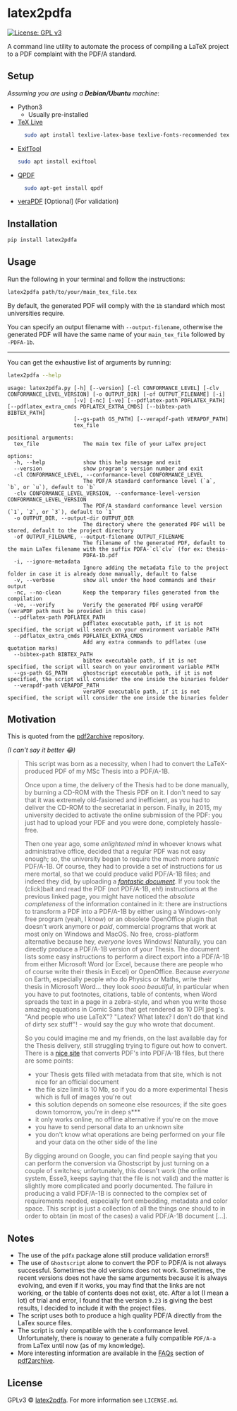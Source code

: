 # latex2pdfa
[![License: GPL v3](https://img.shields.io/badge/License-GPLv3-blue.svg)](https://www.gnu.org/licenses/gpl-3.0)

A command line utility to automate the process of compiling a LaTeX project to a PDF complaint with the PDF/A standard.


## Setup 
_Assuming you are using a **Debian/Ubuntu** machine_:

+ Python3
  + Usually pre-installed
+ [TeX Live](https://www.tug.org/texlive/)
  ```bash 
    sudo apt install texlive-latex-base texlive-fonts-recommended texlive-latex-extra texlive-bibtex-extra
    ```
+ [ExifTool](https://exiftool.org/)
  ```bash
  sudo apt install exiftool
  ```
- [QPDF](https://qpdf.sourceforge.io/)
    ```bash
      sudo apt-get install qpdf
   ```
- [veraPDF](https://verapdf.org/) [Optional] (For validation)

## Installation
```bash
pip install latex2pdfa
```
## Usage
Run the following in your terminal and follow the instructions:
```bash 
latex2pdfa path/to/your/main_tex_file.tex 
```
By default, the generated PDF will comply with the `1b` standard which most universities require.

You can specify an output filename with `--output-filename`, otherwise the generated PDF will have the same name of your
`main_tex_file` followed by `-PDFA-1b`. 

-----
You can get the exhaustive list of arguments by running:

```bash
latex2pdfa --help
```
```
usage: latex2pdfa.py [-h] [--version] [-cl CONFORMANCE_LEVEL] [-clv CONFORMANCE_LEVEL_VERSION] [-o OUTPUT_DIR] [-of OUTPUT_FILENAME] [-i]
                     [-v] [-nc] [-ve] [--pdflatex-path PDFLATEX_PATH] [--pdflatex_extra_cmds PDFLATEX_EXTRA_CMDS] [--bibtex-path BIBTEX_PATH]
                     [--gs-path GS_PATH] [--verapdf-path VERAPDF_PATH]
                     tex_file

positional arguments:
  tex_file              The main tex file of your LaTex project

options:
  -h, --help            show this help message and exit
  --version             show program's version number and exit
  -cl CONFORMANCE_LEVEL, --conformance-level CONFORMANCE_LEVEL
                        The PDF/A standard conformance level (`a`, `b`, or `u`), default to `b`
  -clv CONFORMANCE_LEVEL_VERSION, --conformance-level-version CONFORMANCE_LEVEL_VERSION
                        The PDF/A standard conformance level version (`1`, `2`, or `3`), default to `1`
  -o OUTPUT_DIR, --output-dir OUTPUT_DIR
                        The directory where the generated PDF will be stored, default to the project directory
  -of OUTPUT_FILENAME, --output-filename OUTPUT_FILENAME
                        The filename of the generated PDF, default to the main LaTex filename with the suffix PDFA-`cl`clv` (for ex: thesis-
                        PDFA-1b.pdf
  -i, --ignore-metadata
                        Ignore adding the metadata file to the project folder in case it is already done manually, default to false
  -v, --verbose         show all under the hood commands and their output
  -nc, --no-clean       Keep the temporary files generated from the compilation
  -ve, --verify         Verify the generated PDF using veraPDF (veraPDF path must be provided in this case)
  --pdflatex-path PDFLATEX_PATH
                        pdflatex executable path, if it is not specified, the script will search on your environment variable PATH
  --pdflatex_extra_cmds PDFLATEX_EXTRA_CMDS
                        Add any extra commands to pdflatex (use quotation marks)
  --bibtex-path BIBTEX_PATH
                        bibtex executable path, if it is not specified, the script will search on your environment variable PATH
  --gs-path GS_PATH     ghostscript executable path, if it is not specified, the script will consider the one inside the binaries folder
  --verapdf-path VERAPDF_PATH
                        veraPDF executable path, if it is not specified, the script will consider the one inside the binaries folder

```

## Motivation
This is quoted from the [pdf2archive](https://github.com/matteosecli/pdf2archive) repository. 

_(I can't say it better 😂)_

<blockquote>
This script was born as a necessity, when I had to convert the LaTeX-produced PDF of my MSc Thesis into a PDF/A-1B.

Once upon a time, the delivery of the Thesis had to be done manually, by burning a CD-ROM with the Thesis PDF on it. I don't need to say that it was extremely old-fasioned and inefficient, as you had to deliver the CD-ROM to the secretariat in person. Finally, in 2015, my university decided to activate the online submission of the PDF: you just had to upload your PDF and you were done, completely hassle-free.

Then one year ago, some _enlightened mind_ in whoever knows what administrative office, decided that a regular PDF was not easy enough; so, the university began to require the much more _satanic_ PDF/A-1B. Of course, they had to provide a set of instructions for us mere mortal, so that we could produce valid PDF/A-1B files; and indeed they did, by uploading a [_fantastic document_](http://www.biblioteca.unitn.it/282/tesi-di-laurea). If you took the (click)bait and read the PDF (not PDF/A-1B, eh!) instructions at the previous linked page, you might have noticed the _absolute completeness_ of the information contained in it: there are instructions to transform a PDF into a PDF/A-1B by either using a Windows-only free program (yeah, I know) or an obsolete OpenOffice plugin that doesn't work anymore or _paid_, commercial programs that work at most only on Windows and MacOS. No free, cross-platform alternative because hey, _everyone_ loves Windows! Naturally, you can directly produce a PDF/A-1B version of your Thesis. The document lists some easy instructions to perform a direct export into a PDF/A-1B from either Microsoft Word (or Excel, because there are people who of course write their thesis in Excel) or OpenOffice. Because _everyone_ on Earth, especially people who do Physics or Maths, write their thesis in Microsoft Word... they look _sooo beautiful_, in particular when you have to put footnotes, citations, table of contents, when Word spreads the text in a page in a zebra-style, and when you write those amazing equations in Comic Sans that get rendered as 10 DPI jpeg's. "And people who use LaTeX"? "Latex? What latex? I don't do that kind of dirty sex stuff"! - would say the guy who wrote that document. 

So you could imagine me and my friends, on the last available day for the Thesis delivery, still struggling trying to figure out how to convert. There is a [nice site](https://docupub.com/pdfconvert/) that converts PDF's into PDF/A-1B files, but there are some points:
+ your Thesis gets filled with metadata from that site, which is not nice for an official document
+ the file size limit is 10 Mb, so if you do a more experimental Thesis which is full of images you're out
+ this solution depends on someone else resources; if the site goes down tomorrow, you're in deep s***
+ it only works online, no offline alternative if you're on the move
+ you have to send personal data to an unknown site
+ you don't know what operations are being performed on your file and your data on the other side of the line

By digging around on Google, you can find people saying that you can perform the conversion via Ghostscript by just turning on a couple of switches; unfortunately, this doesn't work (the online system, Esse3, keeps saying that the file is not valid) and the matter is slightly more complicated and poorly documented. The failure in producing a valid PDF/A-1B is connected to the complex set of requirements needed, especially font embedding, metadata and color space. This script is just a collection of all the things one should to in order to obtain (in most of the cases) a valid PDF/A-1B document [...]. 

</blockquote>

## Notes
 
- The use of the `pdfx` package alone still produce validation errors!!
- The use of `Ghostscript` alone to convert the PDF to PDF/A is not always successful. Sometimes the old versions does not work. Sometimes, the recent versions does not have the same arguments because it is always evolving, and even if it works, you may find that the links are not working, or the table of contents does not exist, etc.
After a lot (I mean a lot) of trial and error, I found that the version `9.23` is giving the best results, I decided to include it with the project files.
- The script uses both to produce a high quality PDF/A directly from the LaTex source files.
- The script is only compatible with the `b` conformance level.
Unfortunately, there is noway to generate a fully compatible `PDF/A-a` from LaTex until now (as of my knowledge).
- More interesting information are available in the [FAQs](https://github.com/matteosecli/pdf2archive#faqs) section of [pdf2archive](https://github.com/matteosecli/pdf2archive).


## License

GPLv3 © [latex2pdfa](https://github.com/abdeladim-s/latex2pdfa). For more information see `LICENSE.md`.

